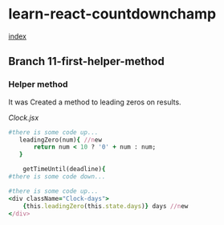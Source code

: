 # learn-react-countdownchamp

[index](index.md)

## Branch 11-first-helper-method

### Helper method

It was Created a method to leading zeros on results. 

 _Clock.jsx_
```ruby
#there is some code up...
   leadingZero(num){ //new
       return num < 10 ? '0' + num : num;
   }

    getTimeUntil(deadline){ 
#there is some code down...

#there is some code up...
<div className="Clock-days">
    {this.leadingZero(this.state.days)} days //new
</div>
```
